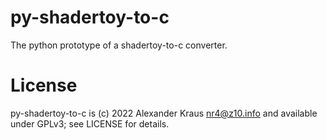 # py-shadertoy-to-c
The python prototype of a shadertoy-to-c converter.

# License
py-shadertoy-to-c is (c) 2022 Alexander Kraus <nr4@z10.info> and available under GPLv3; see LICENSE for details.
